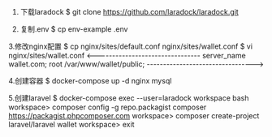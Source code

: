 1. 下载laradock
$ git clone https://github.com/laradock/laradock.git

2. 复制.env
$ cp env-example .env

3.修改nginx配置
$ cp nginx/sites/default.conf nginx/sites/wallet.conf
$ vi nginx/sites/wallet.conf
<--------------------------------
server_name wallet.com;
root /var/www/wallet/public;
--------------------------------->

4.创建容器
$ docker-compose up -d nginx mysql


5.创建laravel
$ docker-compose exec --user=laradock workspace bash
workspace> composer config -g repo.packagist composer https://packagist.phpcomposer.com
workspace> composer create-project laravel/laravel wallet
workspace> exit


